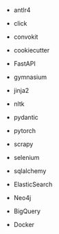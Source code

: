 * antlr4
* click
* convokit
* cookiecutter
* FastAPI
* gymnasium
* jinja2
* nltk
* pydantic
* pytorch
* scrapy
* selenium
* sqlalchemy

* ElasticSearch
* Neo4j
* BigQuery
* Docker